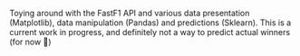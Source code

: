 Toying around with the FastF1 API and various data presentation (Matplotlib), data manipulation (Pandas) and predictions (Sklearn).
This is a current work in progress, and definitely not a way to predict actual winners (for now 👀)

